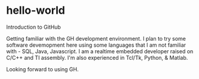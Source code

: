 # hello-world
Introduction to GitHub

Getting familiar with the GH development environment.  I plan to try some software devemopment here using some languages that I am not familiar with - SQL, Java, Javascript.  I am a realtime embedded developer raised on C/C++ and TI assembly.  I'm also experienced in Tcl/Tk, Python, & Matlab.

Looking forward to using GH.

